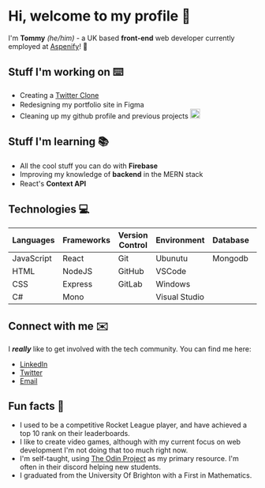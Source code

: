 # Hi, welcome to my profile 👋
I'm **Tommy** _(he/him)_ - a UK based **front-end** web developer currently employed at [Aspenify](https://www.aspenify.com/)! 🚀

## Stuff I'm working on ⌨️
- Creating a [Twitter Clone](https://github.com/arkii1/twitter-app)
- Redesigning my portfolio site in Figma <img src="https://user-images.githubusercontent.com/25181517/189715289-df3ee512-6eca-463f-a0f4-c10d94a06b2f.png" height=16 bottom="0"/>
- Cleaning up my github profile and previous projects <img src="https://user-images.githubusercontent.com/25181517/192108374-8da61ba1-99ec-41d7-80b8-fb2f7c0a4948.png" height=20 />

## Stuff I'm learning 📚
- All the cool stuff you can do with **Firebase** <img src="https://user-images.githubusercontent.com/25181517/189716855-2c69ca7a-5149-4647-936d-780610911353.png" height=16 />
- Improving my knowledge of **backend** in the MERN stack
- React's **Context API** <img src="https://user-images.githubusercontent.com/25181517/183897015-94a058a6-b86e-4e42-a37f-bf92061753e5.png" height=16/>

## Technologies  💻

| Languages     | Frameworks    |  Version Control | Environment   | Database | Game Engines |
| ------------- | ------------- | ---------------- | ------------- | -------- | ------------ |
| JavaScript    | React         | Git              | Ubunutu       | Mongodb  | Unity        |
| HTML          | NodeJS        | GitHub           | VSCode        |          | Unreal       | 
| CSS           | Express       | GitLab           | Windows       |          |              |
| C#            | Mono          |                  | Visual Studio |          |              |

<!-- Other stuff to add: 
- mongoose
- C++? Python? Jupyter Notebook? Matlab? RStudio?
-  -->

## Connect with me ✉️
I **_really_** like to get involved with the tech community. You can find me here:
- [LinkedIn](https://www.linkedin.com/in/tommymapp/)
- [Twitter](https://twitter.com/thetommymapp)
- [Email](tommy.mapp@hotmail.com)

## Fun facts 🎈
- I used to be a competitive Rocket League player, and have achieved a top 10 rank on their leaderboards.
- I like to create video games, although with my current focus on web development I'm not doing that too much right now.
- I'm self-taught, using [The Odin Project](https://www.theodinproject.com/about) as my primary resource. I'm often in their discord helping new students.
- I graduated from the University Of Brighton with a First in Mathematics.
<!--
**arkii1/arkii1** is a ✨ _special_ ✨ repository because its `README.md` (this file) appears on your GitHub profile.

Here are some ideas to get you started:

- 🔭 I’m currently working on ...
- 🌱 I’m currently learning ...
- 👯 I’m looking to collaborate on ...
- 🤔 I’m looking for help with ...
- 💬 Ask me about ...
- 📫 How to reach me: ...
- 😄 Pronouns: ...
- ⚡ Fun fact: ...
-->

